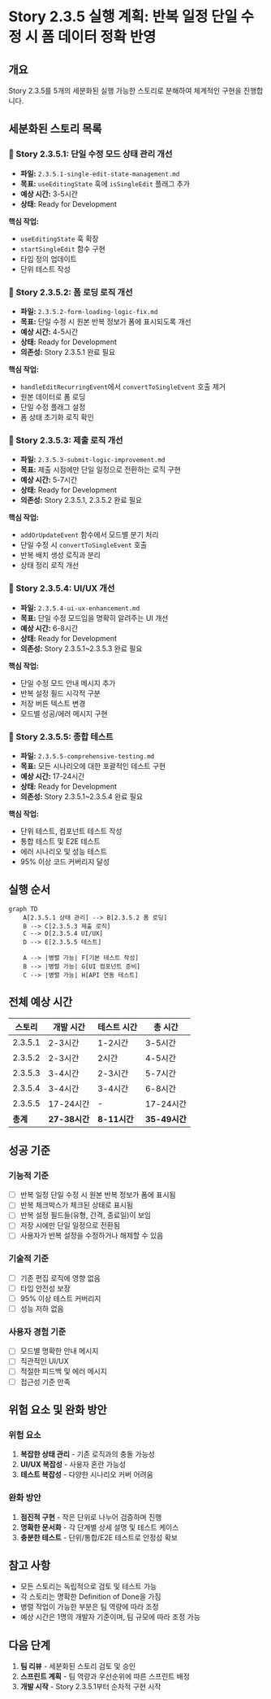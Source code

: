 # Story 2.3.5 실행 계획: 반복 일정 단일 수정 시 폼 데이터 정확 반영

## 개요

Story 2.3.5를 5개의 세분화된 실행 가능한 스토리로 분해하여 체계적인 구현을 진행합니다.

## 세분화된 스토리 목록

### 🔧 Story 2.3.5.1: 단일 수정 모드 상태 관리 개선

- **파일:** `2.3.5.1-single-edit-state-management.md`
- **목표:** `useEditingState` 훅에 `isSingleEdit` 플래그 추가
- **예상 시간:** 3-5시간
- **상태:** Ready for Development

**핵심 작업:**

- `useEditingState` 훅 확장
- `startSingleEdit` 함수 구현
- 타입 정의 업데이트
- 단위 테스트 작성

### 📝 Story 2.3.5.2: 폼 로딩 로직 개선

- **파일:** `2.3.5.2-form-loading-logic-fix.md`
- **목표:** 단일 수정 시 원본 반복 정보가 폼에 표시되도록 개선
- **예상 시간:** 4-5시간
- **상태:** Ready for Development
- **의존성:** Story 2.3.5.1 완료 필요

**핵심 작업:**

- `handleEditRecurringEvent`에서 `convertToSingleEvent` 호출 제거
- 원본 데이터로 폼 로딩
- 단일 수정 플래그 설정
- 폼 상태 초기화 로직 확인

### 💾 Story 2.3.5.3: 제출 로직 개선

- **파일:** `2.3.5.3-submit-logic-improvement.md`
- **목표:** 제출 시점에만 단일 일정으로 전환하는 로직 구현
- **예상 시간:** 5-7시간
- **상태:** Ready for Development
- **의존성:** Story 2.3.5.1, 2.3.5.2 완료 필요

**핵심 작업:**

- `addOrUpdateEvent` 함수에서 모드별 분기 처리
- 단일 수정 시 `convertToSingleEvent` 호출
- 반복 배치 생성 로직과 분리
- 상태 정리 로직 개선

### 🎨 Story 2.3.5.4: UI/UX 개선

- **파일:** `2.3.5.4-ui-ux-enhancement.md`
- **목표:** 단일 수정 모드임을 명확히 알려주는 UI 개선
- **예상 시간:** 6-8시간
- **상태:** Ready for Development
- **의존성:** Story 2.3.5.1~2.3.5.3 완료 필요

**핵심 작업:**

- 단일 수정 모드 안내 메시지 추가
- 반복 설정 필드 시각적 구분
- 저장 버튼 텍스트 변경
- 모드별 성공/에러 메시지 구현

### 🧪 Story 2.3.5.5: 종합 테스트

- **파일:** `2.3.5.5-comprehensive-testing.md`
- **목표:** 모든 시나리오에 대한 포괄적인 테스트 구현
- **예상 시간:** 17-24시간
- **상태:** Ready for Development
- **의존성:** Story 2.3.5.1~2.3.5.4 완료 필요

**핵심 작업:**

- 단위 테스트, 컴포넌트 테스트 작성
- 통합 테스트 및 E2E 테스트
- 에러 시나리오 및 성능 테스트
- 95% 이상 코드 커버리지 달성

## 실행 순서

```mermaid
graph TD
    A[2.3.5.1 상태 관리] --> B[2.3.5.2 폼 로딩]
    B --> C[2.3.5.3 제출 로직]
    C --> D[2.3.5.4 UI/UX]
    D --> E[2.3.5.5 테스트]

    A --> |병렬 가능| F[기본 테스트 작성]
    B --> |병렬 가능| G[UI 컴포넌트 준비]
    C --> |병렬 가능| H[API 연동 테스트]
```

## 전체 예상 시간

| 스토리   | 개발 시간     | 테스트 시간  | 총 시간       |
| -------- | ------------- | ------------ | ------------- |
| 2.3.5.1  | 2-3시간       | 1-2시간      | 3-5시간       |
| 2.3.5.2  | 2-3시간       | 2시간        | 4-5시간       |
| 2.3.5.3  | 3-4시간       | 2-3시간      | 5-7시간       |
| 2.3.5.4  | 3-4시간       | 3-4시간      | 6-8시간       |
| 2.3.5.5  | 17-24시간     | -            | 17-24시간     |
| **총계** | **27-38시간** | **8-11시간** | **35-49시간** |

## 성공 기준

### 기능적 기준

- [ ] 반복 일정 단일 수정 시 원본 반복 정보가 폼에 표시됨
- [ ] 반복 체크박스가 체크된 상태로 표시됨
- [ ] 반복 설정 필드들(유형, 간격, 종료일)이 보임
- [ ] 저장 시에만 단일 일정으로 전환됨
- [ ] 사용자가 반복 설정을 수정하거나 해제할 수 있음

### 기술적 기준

- [ ] 기존 편집 로직에 영향 없음
- [ ] 타입 안전성 보장
- [ ] 95% 이상 테스트 커버리지
- [ ] 성능 저하 없음

### 사용자 경험 기준

- [ ] 모드별 명확한 안내 메시지
- [ ] 직관적인 UI/UX
- [ ] 적절한 피드백 및 에러 메시지
- [ ] 접근성 기준 만족

## 위험 요소 및 완화 방안

### 위험 요소

1. **복잡한 상태 관리** - 기존 로직과의 충돌 가능성
2. **UI/UX 복잡성** - 사용자 혼란 가능성
3. **테스트 복잡성** - 다양한 시나리오 커버 어려움

### 완화 방안

1. **점진적 구현** - 작은 단위로 나누어 검증하며 진행
2. **명확한 문서화** - 각 단계별 상세 설명 및 테스트 케이스
3. **충분한 테스트** - 단위/통합/E2E 테스트로 안정성 확보

## 참고 사항

- 모든 스토리는 독립적으로 검토 및 테스트 가능
- 각 스토리는 명확한 Definition of Done을 가짐
- 병렬 작업이 가능한 부분은 팀 역량에 따라 조정
- 예상 시간은 1명의 개발자 기준이며, 팀 규모에 따라 조정 가능

## 다음 단계

1. **팀 리뷰** - 세분화된 스토리 검토 및 승인
2. **스프린트 계획** - 팀 역량과 우선순위에 따른 스프린트 배정
3. **개발 시작** - Story 2.3.5.1부터 순차적 구현 시작
